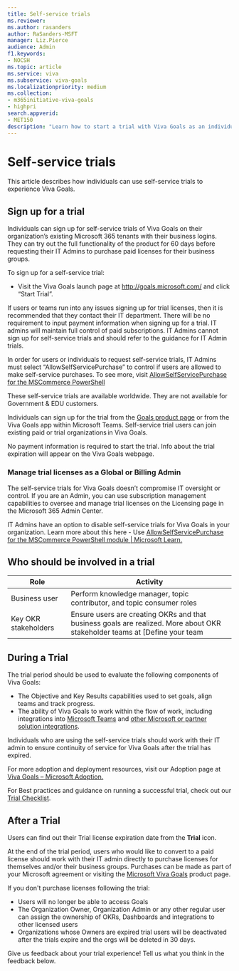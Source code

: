 ```yaml
---
title: Self-service trials
ms.reviewer: 
ms.author: rasanders
author: RaSanders-MSFT
manager: Liz.Pierce
audience: Admin
f1.keywords:
- NOCSH
ms.topic: article
ms.service: viva
ms.subservice: viva-goals
ms.localizationpriority: medium
ms.collection:  
- m365initiative-viva-goals
- highpri  
search.appverid:
- MET150
description: "Learn how to start a trial with Viva Goals as an individual."
---
```


# Self-service trials  

This article describes how individuals can use self-service trials to experience Viva Goals.  

## Sign up for a trial

Individuals can sign up for self-service trials of Viva Goals on their organization’s existing Microsoft 365 tenants with their business logins. They can try out the full functionality of the product for 60 days before requesting their IT Admins to purchase paid licenses for their business groups.  

To sign up for a self-service trial:

- Visit the Viva Goals launch page at http://goals.microsoft.com/ and click “Start Trial”.

If users or teams run into any issues signing up for trial licenses, then it is recommended that they contact their IT department. There will be no requirement to input payment information when signing up for a trial. IT admins will maintain full control of paid subscriptions. IT Admins cannot sign up for self-service trials and should refer to the guidance for IT Admin trials.  

In order for users or individuals to request self-service trials, IT Admins must select “AllowSelfServicePurchase” to control if users are allowed to make self-service purchases. To see more, visit [AllowSelfServicePurchase for the MSCommerce PowerShell ](/microsoft-365/commerce/subscriptions/allowselfservicepurchase-powershell?view=o365-worldwide)

These self-service trials are available worldwide. They are not available for Government & EDU customers.

Individuals can sign up for the trial from the [Goals product page](http://goals.microsoft.com/) or from the Viva Goals app within Microsoft Teams. Self-service trial users can join existing paid or trial organizations in Viva Goals.    

No payment information is required to start the trial. Info about the trial expiration will appear on the Viva Goals webpage.

### Manage trial licenses as a Global or Billing Admin 

The self-service trials for Viva Goals doesn’t compromise IT oversight or control.  If you are an Admin, you can use subscription management capabilities to oversee and manage trial licenses on the Licensing page in the Microsoft 365 Admin Center. 

IT Admins have an option to disable self-service trials for Viva Goals in your organization. Learn more about this here - Use [AllowSelfServicePurchase for the MSCommerce PowerShell module | Microsoft Learn. ](/microsoft-365/commerce/subscriptions/allowselfservicepurchase-powershell?view=o365-worldwide)

## Who should be involved in a trial 

|Role  |Activity  |
|---------|---------|
|Business user      |Perform knowledge manager, topic contributor, and topic consumer roles          |
|Key OKR stakeholders      |Ensure users are creating OKRs and that business goals are realized. More about OKR stakeholder teams at [Define your team | Microsoft Learn. ](define-your-team.md)        |

## During a Trial 

The trial period should be used to evaluate the following components of Viva Goals: 

- The Objective and Key Results capabilities used to set goals, align teams and track progress. 
- The ability of Viva Goals to work within the flow of work, including integrations into [Microsoft Teams](ms-teams-integration.md) and [other Microsoft or partner solution integrations](integrations-overview.md).  

Individuals who are using the self-service trials should work with their IT admin to ensure continuity of service for Viva Goals after the trial has expired.  

For more adoption and deployment resources, visit our Adoption page at [Viva Goals – Microsoft Adoption. ](https://adoption.microsoft.com/en-us/viva/goals/) 

For Best practices and guidance on running a successful trial, check out our [Trial Checklist](trials-checklist.md). 

## After a Trial

Users can find out their Trial license expiration date from the **Trial** icon.  

At the end of the trial period, users who would like to convert to a paid license should work with their IT admin directly to purchase licenses for themselves and/or their business groups. Purchases can be made as part of your Microsoft agreement or visiting the [Microsoft Viva Goals](https://www.microsoft.com/en-us/microsoft-viva/goals) product page. 

If you don't purchase licenses following the trial: 

- Users will no longer be able to access Goals  
- The Organization Owner, Organization Admin or any other regular user can assign the ownership of OKRs, Dashboards and integrations to other licensed users 
- Organizations whose Owners are expired trial users will be deactivated after the trials expire and the orgs will be deleted in 30 days.

Give us feedback about your trial experience! Tell us what you think in the feedback below.